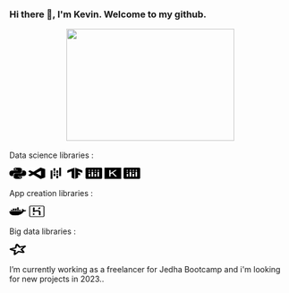 ### Hi there 👋, I'm Kevin. Welcome to my github.

<div id="header" align="center">
  <img src="https://media.giphy.com/media/hqU2KkjW5bE2v2Z7Q2/giphy.gif" width="300" height="200"/>
</div>

Data science libraries :

<img src='src/python.svg' width="30" height="20"> <img src='src/visualstudiocode.svg' width="30" height="20"> <img src='src/pandas.svg' width="30" height="20"> <img src='src/tensorflow.svg' width="30" height="20"> <img src='src/plotly.svg' width="30" height="20"> <img src='src/keras.svg' width="30" height="20"> <img src='src/plotly.svg' width="30" height="20">
 
App creation libraries :

<img src='src/docker.svg' width="30" height="20"> <img src='src/heroku.svg' width="30" height="20">

Big data libraries : 

<img src='src/apachespark.svg' width="30" height="20">


I’m currently working as a freelancer for Jedha Bootcamp and i'm looking for new projects in 2023..
